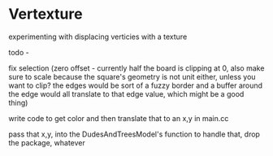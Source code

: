 # Vertexture
experimenting with displacing verticies with a texture


todo -

fix selection (zero offset - currently half the board is clipping at 0, also make sure to scale because the square's geometry is not unit either, unless you want to clip? the edges would be sort of a fuzzy border and a buffer around the edge would all translate to that edge value, which might be a good thing)

write code to get color and then translate that to an x,y in main.cc

pass that x,y, into the DudesAndTreesModel's function to handle that, drop the package, whatever
